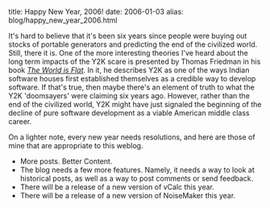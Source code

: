 title: Happy New Year, 2006!
date: 2006-01-03
alias: blog/happy_new_year_2006.html


It's hard to believe that it's been six years since people were buying
out stocks of portable generators and predicting the end of the
civilized world. Still, there it is. One of the more interesting
theories I've heard about the long term impacts of the Y2K scare is
presented by Thomas Friedman in his book <i><a
href="http://www.thomaslfriedman.com/worldisflat.htm">The World is
Flat</a></i>. In it, he describes Y2K as one of the ways Indian
software houses first established themselves as a credible way to
develop software.  If that's true, then maybe there's an element of
truth to what the Y2K 'doomsayers' were claiming six years
ago. However, rather than the end of the civilized world, Y2K might
have just signaled the beginning of the decline of pure software
development as a viable American middle class career.


On a lighter note, every new year needs resolutions, and here are those 
of mine that are appropriate to this weblog.

* More posts. Better Content.
* The blog needs a few more features. Namely, it needs a way to
  look at historical posts, as well as a way to post comments
  or send feedback.
* There will be a release of a new version of vCalc this year.
* There will be a release of a new version of NoiseMaker this year.
